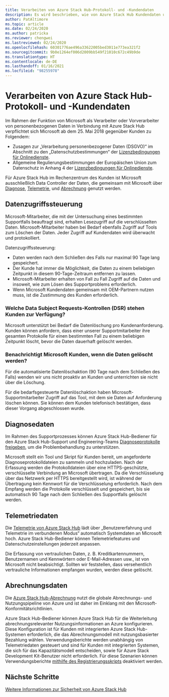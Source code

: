 ```yaml
---
title: Verarbeiten von Azure Stack Hub-Protokoll- und -Kundendaten
description: Es wird beschrieben, wie von Azure Stack Hub Kundendaten und Informationen gesammelt werden.
author: PatAltimore
ms.topic: article
ms.date: 02/24/2020
ms.author: patricka
ms.reviewer: chengwei
ms.lastreviewed: 02/24/2020
ms.openlocfilehash: 60301776ae496a33622005bed3011e773ea321f2
ms.sourcegitcommit: 9b0e1264ef006d2009bb549f21010c672c49b9de
ms.translationtype: HT
ms.contentlocale: de-DE
ms.lasthandoff: 01/16/2021
ms.locfileid: "98255978"
---
```

# <a name="azure-stack-hub-log-and-customer-data-handling"></a>Verarbeiten von Azure Stack Hub-Protokoll- und -Kundendaten 

Im Rahmen der Funktion von Microsoft als Verarbeiter oder Vorverarbeiter von personenbezogenen Daten in Verbindung mit Azure Stack Hub verpflichtet sich Microsoft ab dem 25. Mai 2018 gegenüber Kunden zu Folgendem:

- Zusagen zur „Verarbeitung personenbezogener Daten (DSGVO)“ im Abschnitt zu den „Datenschutzbestimmungen“ der [Lizenzbedingungen für Onlinedienste](http://www.microsoftvolumelicensing.com/DocumentSearch.aspx?Mode=3&DocumentTypeId=31).
- Allgemeine Regulierungsbestimmungen der Europäischen Union zum Datenschutz in Anhang 4 der [Lizenzbedingungen für Onlinedienste](http://www.microsoftvolumelicensing.com/DocumentSearch.aspx?Mode=3&DocumentTypeId=31).

Für Azure Stack Hub im Rechenzentrum des Kunden ist Microsoft ausschließlich Data Controller der Daten, die gemeinsam mit Microsoft über [Diagnose](./diagnostic-log-collection.md), [Telemetrie](azure-stack-telemetry.md), und [Abrechnung](azure-stack-usage-reporting.md) genutzt werden.  

## <a name="data-access-controls"></a>Datenzugriffssteuerung 
Microsoft-Mitarbeiter, die mit der Untersuchung eines bestimmten Supportfalls beauftragt sind, erhalten Lesezugriff auf die verschlüsselten Daten. Microsoft-Mitarbeiter haben bei Bedarf ebenfalls Zugriff auf Tools zum Löschen der Daten. Jeder Zugriff auf Kundendaten wird überwacht und protokolliert.  

Datenzugriffssteuerung:
- Daten werden nach dem Schließen des Falls nur maximal 90 Tage lang gespeichert.
- Der Kunde hat immer die Möglichkeit, die Daten zu einem beliebigen Zeitpunkt in diesem 90-Tage-Zeitraum entfernen zu lassen.
- Microsoft-Mitarbeiter erhalten von Fall zu Fall Zugriff auf die Daten und insoweit, wie zum Lösen des Supportproblems erforderlich.
- Wenn Microsoft Kundendaten gemeinsam mit OEM-Partnern nutzen muss, ist die Zustimmung des Kunden erforderlich.  

### <a name="what-data-subject-requests-dsr-controls-do-customers-have"></a>Welche Data Subject Requests-Kontrollen (DSR) stehen Kunden zur Verfügung?
Microsoft unterstützt bei Bedarf die Datenlöschung pro Kundenanforderung. Kunden können anfordern, dass einer unserer Supportmitarbeiter ihre gesamten Protokolle für einen bestimmten Fall zu einem beliebigen Zeitpunkt löscht, bevor die Daten dauerhaft gelöscht werden.  

### <a name="does-microsoft-notify-customers-when-the-data-is-deleted"></a>Benachrichtigt Microsoft Kunden, wenn die Daten gelöscht werden?
Für die automatisierte Datenlöschaktion (90 Tage nach dem Schließen des Falls) wenden wir uns nicht proaktiv an Kunden und unterrichten sie nicht über die Löschung.

Für die bedarfsgesteuerte Datenlöschaktion haben Microsoft-Supportmitarbeiter Zugriff auf das Tool, mit dem sie Daten auf Anforderung löschen können. Sie können dem Kunden telefonisch bestätigen, dass dieser Vorgang abgeschlossen wurde.

## <a name="diagnostic-data"></a>Diagnosedaten
Im Rahmen des Supportprozesses können Azure Stack Hub-Bediener für den Azure Stack Hub-Support und Engineering-Teams [Diagnoseprotokolle freigeben](./diagnostic-log-collection.md), um die Problembehandlung zu unterstützen.

Microsoft stellt ein Tool und Skript für Kunden bereit, um angeforderte Diagnoseprotokolldateien zu sammeln und hochzuladen. Nach der Erfassung werden die Protokolldateien über eine HTTPS-geschützte, verschlüsselte Verbindung an Microsoft übertragen. Da die Verschlüsselung über das Netzwerk per HTTPS bereitgestellt wird, ist während der Übertragung kein Kennwort für die Verschlüsselung erforderlich. Nach dem Empfang werden die Protokolle verschlüsselt und gespeichert, bis sie automatisch 90 Tage nach dem Schließen des Supportfalls gelöscht werden.

## <a name="telemetry-data"></a>Telemetriedaten
Die [Telemetrie von Azure Stack Hub](azure-stack-telemetry.md) lädt über „Benutzererfahrung und Telemetrie im verbundenen Modus“ automatisch Systemdaten an Microsoft hoch. Azure Stack Hub-Bediener können Telemetriefeatures und Datenschutzeinstellungen jederzeit anpassen.

Die Erfassung von vertraulichen Daten, z. B. Kreditkartennummern, Benutzernamen und Kennwörtern oder E-Mail-Adressen usw., ist von Microsoft nicht beabsichtigt. Sollten wir feststellen, dass versehentlich vertrauliche Informationen empfangen wurden, werden diese gelöscht.

## <a name="billing-data"></a>Abrechnungsdaten
Die [Azure Stack Hub-Abrechnung](azure-stack-usage-reporting.md) nutzt die globale Abrechnungs- und Nutzungspipeline von Azure und ist daher im Einklang mit den Microsoft-Konformitätsrichtlinien.

Azure Stack Hub-Bediener können Azure Stack Hub für die Weiterleitung abrechnungsrelevanter Nutzungsinformationen an Azure konfigurieren. Diese Konfiguration ist für Kunden mit integrierten Azure Stack Hub-Systemen erforderlich, die das Abrechnungsmodell mit nutzungsbasierter Bezahlung wählen. Verwendungsberichte werden unabhängig von Telemetriedaten gesteuert und sind für Kunden mit integrierten Systemen, die sich für das Kapazitätsmodell entscheiden, sowie für Azure Stack Development Kit-Benutzer nicht erforderlich. Für diese Szenarien können Verwendungsberichte [mithilfe des Registrierungsskripts](azure-stack-usage-reporting.md) deaktiviert werden.


## <a name="next-steps"></a>Nächste Schritte 
[Weitere Informationen zur Sicherheit von Azure Stack Hub](azure-stack-security-foundations.md)